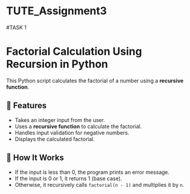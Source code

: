 # TUTE_Assignment3

#TASK 1

# Factorial Calculation Using Recursion in Python

This Python script calculates the factorial of a number using a **recursive function**.

## 📌 Features

- Takes an integer input from the user.
- Uses a **recursive function** to calculate the factorial.
- Handles input validation for negative numbers.
- Displays the calculated factorial.

## 🧠 How It Works

- If the input is less than 0, the program prints an error message.
- If the input is 0 or 1, it returns 1 (base case).
- Otherwise, it recursively calls `factorial(n - 1)` and multiplies it by `n`.

